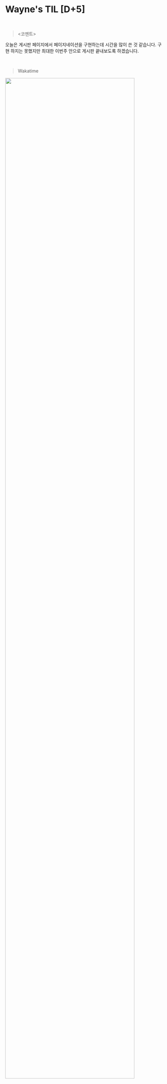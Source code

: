 Wayne's TIL [D+5]
===

<br>

><코멘트>

오늘은 게시판 페이지에서 페이지네이션을 구현하는데 시간을 많이 쓴 것 같습니다. 구현 하지는 못했지만 최대한 이번주 안으로 게시판 끝내보도록 하겠습니다.

<br>

>Wakatime

<img src="https://github.com/RyeinKim/TIL/assets/25819095/ef0ee122-0808-4703-8178-f839cd5295f7" width="90%">